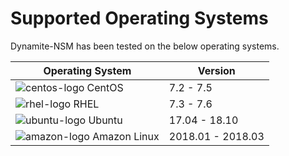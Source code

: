 # Supported Operating Systems

Dynamite-NSM has been tested on the below operating systems.

| Operating System | Version       |
|------------------|---------------|
| ![centos-logo](https://github.com/vlabsio/dynamite-nsm/raw/master/img/centos.png) CentOS             | 7.2 - 7.5         |
| ![rhel-logo](https://github.com/vlabsio/dynamite-nsm/raw/master/img/rhel.png)     RHEL               | 7.3 - 7.6         |
| ![ubuntu-logo](https://github.com/vlabsio/dynamite-nsm/raw/master/img/ubuntu.png) Ubuntu             | 17.04 - 18.10     |
| ![amazon-logo](https://github.com/vlabsio/dynamite-nsm/raw/master/img/amazon_linux.png) Amazon Linux | 2018.01 - 2018.03 |
